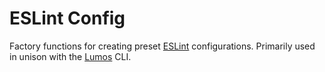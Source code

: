 # ESLint Config

Factory functions for creating preset [ESLint](https://eslint.org) configurations. Primarily used in
unison with the [Lumos](https://www.npmjs.com/package/@rajzik/lumos) CLI.
